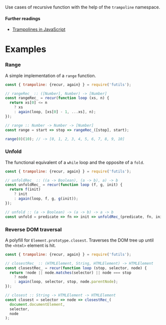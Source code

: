 Use cases of recursive function with the help of the `trampoline` namespace.

#### Further readings
- [Trampolines in JavaScript](http://raganwald.com/2013/03/28/trampolines-in-javascript.html)



# Examples

### Range

A simple implementation of a `range` function.

```javascript
const { trampoline: {recur, again} } = require('futils');

// rangeRec_ :: ([Number], Number) -> [Number]
const rangeRec_ = recur(function loop (xs, n) {
  return xs[0] <= n
    ? xs
    : again(loop, [xs[0] - 1, ...xs], n);
});

// range :: Number -> Number -> [Number]
const range = start => stop => rangeRec_([stop], start);

range(0)(10); // -> [0, 1, 2, 3, 4, 5, 6, 7, 8, 9, 10]
```



### Unfold

The functional equivalent of a `while` loop and the opposite of a `fold`.

```javascript
const { trampoline: {recur, again} } = require('futils');

// unfoldRec_ :: ((a -> Boolean), (a -> b), a) -> b
const unfoldRec_ = recur(function loop (f, g, init) {
  return f(init)
    ? init
    : again(loop, f, g, g(init));
});

// unfold :: (a -> Boolean) -> (a -> b) -> a -> b
const unfold = predicate => fn => init => unfoldRec_(predicate, fn, init);
```



### Reverse DOM traversal

A polyfill for `Element.prototype.closest`. Traverses the DOM tree up until the
`<html>` element is hit. 

```javascript
const { trampoline: {recur, again} } = require('futils');

// closestRec_ :: (HTMLElement, String, HTMLElement) -> HTMLElement
const closestRec_ = recur(function loop (stop, selector, node) {
  return !node || node.matches(selector) || node === stop
    ? node
    : again(loop, selector, stop, node.parentNode);
});

// closest :: String -> HTMLElement -> HTMLElement
const closest = selector => node => closestRec_(
  document.documentElement,
  selector,
  node
);
```